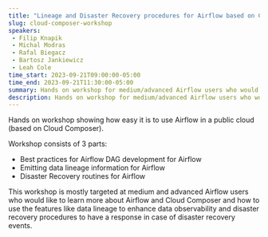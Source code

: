 ```yaml
---
title: "Lineage and Disaster Recovery procedures for Airflow based on Cloud Composer & Google Cloud Platform"
slug: cloud-composer-workshop
speakers:
 - Filip Knapik
 - Michal Modras
 - Rafal Biegacz
 - Bartosz Jankiewicz
 - Leah Cole
time_start: 2023-09-21T09:00:00-05:00
time_end: 2023-09-21T11:30:00-05:00
summary: Hands on workshop for medium/advanced Airflow users who would like to know more about Airflow and Composer and use features like data lineage to enhance observability and disaster recovery procedures.
description: Hands on workshop for medium/advanced Airflow users who would like to know more about Airflow and Composer and use features like data lineage to enhance observability and disaster recovery procedures.
---
```


Hands on workshop showing how easy it is to use Airflow in a public cloud (based on Cloud Composer).

Workshop consists of 3 parts:
- Best practices for Airflow DAG development for Airflow
- Emitting data lineage information for Airflow
- Disaster Recovery routines for Airflow

This workshop is mostly targeted at medium and advanced Airflow users who would like to learn more about Airflow and Cloud Composer and how to use the features like data lineage to enhance data observability and disaster recovery procedures to have a response in case of disaster recovery events.